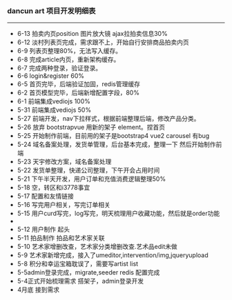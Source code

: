 ### dancun art 项目开发明细表
---
- 6-13 拍卖内页position 图片放大镜 ajax拉拍卖信息30%
- 6-12 淡村列表页完成，需求跟不上，开始自行安排商品拍卖内页
- 6-9  列表页整理80%，无法写入缓存。
- 6-8  完成article内页，重新架构缓存。
- 6-7  完成两种登录，验证登录。
- 6-6  login&register 60%
- 6-5  首页完毕，后端验证加固，redis管理缓存
- 6-2  首页模型完毕，后端新增配置字段，80%
- 6-1  前端集成vediojs 100%
- 5-31 前端集成vediojs 50%
- 5-27 前端开发，nav下拉样式，根据前端整理后端，修改产品分类。
- 5-26 放弃 bootstrapvue 用新的架子 element。捏首页
- 5-25 开始制作前端，目前用的架子是bootstrap4 vue2 carousel 有bug
- 5-24 域名备案处理，发货单管理，后台基本完成，整理一下 然后开始制作前端
- 5-23 天宇修改方案，域名备案处理
- 5-22 发货单整理，快递公司整理，下午开会占用时间
- 5-21 下午半天开发，用户订单和充值消费逻辑整理50%
- 5-18 空，转区和i3778事宜
- 5-17 配置和友情链接
- 5-16 写完用户相关，写完订单相关
- 5-15 用户curd写完，log写完，明天梳理用户收藏功能，然后就是order功能
- 
- 5-12 用户制作 起头
- 5-11 拍品制作 拍品和艺术家关联
- 5-10 艺术家增删改查，艺术家分类增删改查.艺术品edit未做
- 5-9 艺术家新增完成，接入了umeditor,intervention/img,jqueryupload
- 5-8 积分和幸运宝箱耽误了，需要写artist list
- 5-5admin登录完成，migrate,seeder redis 配置完成
- 5-4正式开始梳理需求 搭架子，admin登录开发
- 4月底 接到需求
